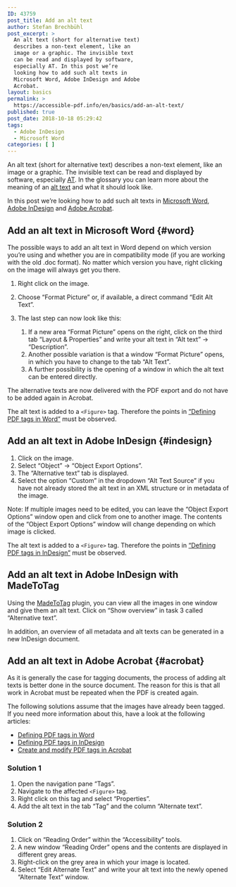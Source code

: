 ```yaml
---
ID: 43759
post_title: Add an alt text
author: Stefan Brechbühl
post_excerpt: >
  An alt text (short for alternative text)
  describes a non-text element, like an
  image or a graphic. The invisible text
  can be read and displayed by software,
  especially AT. In this post we’re
  looking how to add such alt texts in
  Microsoft Word, Adobe InDesign and Adobe
  Acrobat.
layout: basics
permalink: >
  https://accessible-pdf.info/en/basics/add-an-alt-text/
published: true
post_date: 2018-10-18 05:29:42
tags:
  - Adobe InDesign
  - Microsoft Word
categories: [ ]
---
```

An alt text (short for alternative text) describes a non-text element, like an image or a graphic. The invisible text can be read and displayed by software, especially [AT][1]. In the glossary you can learn more about the meaning of an [alt text][2] and what it should look like.

In this post we’re looking how to add such alt texts in [Microsoft Word][3], [Adobe InDesign][4] and [Adobe Acrobat][5].

## Add an alt text in Microsoft Word {#word}

The possible ways to add an alt text in Word depend on which version you’re using and whether you are in compatibility mode (if you are working with the old .doc format). No matter which version you have, right clicking on the image will always get you there.

1.  Right click on the image.
2.  Choose “Format Picture” or, if available, a direct command “Edit Alt Text”.
3.  The last step can now look like this:
    
    1.  If a new area “Format Picture” opens on the right, click on the third tab “Layout & Properties” and write your alt text in “Alt text” → “Description”.
    2.  Another possible variation is that a window “Format Picture” opens, in which you have to change to the tab “Alt Text”.
    3.  A further possibility is the opening of a window in which the alt text can be entered directly.

The alternative texts are now delivered with the PDF export and do not have to be added again in Acrobat.

The alt text is added to a `<Figure>` tag. Therefore the points in [“Defining PDF tags in Word”][6] must be observed.

## Add an alt text in Adobe InDesign {#indesign}

1.  Click on the image.
2.  Select “Object” → “Object Export Options”.
3.  The “Alternative text” tab is displayed.
4.  Select the option “Custom” in the dropdown “Alt Text Source” if you have not already stored the alt text in an XML structure or in metadata of the image.

Note: If multiple images need to be edited, you can leave the “Object Export Options” window open and click from one to another image. The contents of the “Object Export Options” window will change depending on which image is clicked.

The alt text is added to a `<Figure>` tag. Therefore the points in [“Defining PDF tags in InDesign”][7] must be observed.

## Add an alt text in Adobe InDesign with MadeToTag

Using the [MadeToTag][8] plugin, you can view all the images in one window and give them an alt text. Click on “Show overview” in task 3 called “Alternative text”.

In addition, an overview of all metadata and alt texts can be generated in a new InDesign document.

## Add an alt text in Adobe Acrobat {#acrobat}

As it is generally the case for tagging documents, the process of adding alt texts is better done in the source document. The reason for this is that all work in Acrobat must be repeated when the PDF is created again.

The following solutions assume that the images have already been tagged. If you need more information about this, have a look at the following articles:

*   [Defining PDF tags in Word][6]
*   [Defining PDF tags in InDesign][7]
*   [Create and modify PDF tags in Acrobat][9]

### Solution 1

1.  Open the navigation pane “Tags”.
2.  Navigate to the affected `<Figure>` tag.
3.  Right click on this tag and select “Properties”.
4.  Add the alt text in the tab “Tag” and the column “Alternate text”.

### Solution 2

1.  Click on “Reading Order” within the “Accessibility” tools.
2.  A new window “Reading Order” opens and the contents are displayed in different grey areas.
3.  Right-click on the grey area in which your image is located.
4.  Select “Edit Alternate Text” and write your alt text into the newly opened “Alternate Text” window.

 [1]: https://accessible-pdf.info/en/glossary/#assistive-technology
 [2]: https://accessible-pdf.info/en/glossary/#alt-text
 [3]: #word
 [4]: #indesign
 [5]: #acrobat
 [6]: https://accessible-pdf.info/en/basics/defining-pdf-tags-in-word/
 [7]: https://accessible-pdf.info/en/basics/defining-pdf-tags-in-indesign/
 [8]: https://www.axaio.com/doku.php/en:products:madetotag
 [9]: https://accessible-pdf.info/en/basics/create-and-modify-pdf-tags-in-acrobat/